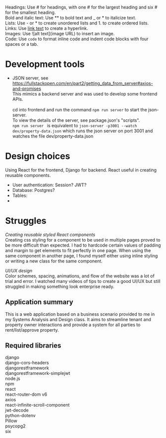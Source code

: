 Headings: Use # for headings, with one # for the largest heading and six # for the smallest heading. <br>
Bold and italic text: Use ** to bold text and _ or * to italicize text.<br>
Lists: Use - or * to create unordered lists and 1. to create ordered lists.<br>
Links: Use [link text](URL) to create a hyperlink.<br>
Images: Use ![alt text](image URL) to insert an image.<br>
Code: Use `code` to format inline code and indent code blocks with four spaces or a tab.<br>

# Development tools
- JSON server, see https://fullstackopen.com/en/part2/getting_data_from_server#axios-and-promises<br>
This mimics a backend server and was used to develop some frontend APIs.<br><br>
cd into frontend and run the command
`npm run server`
to start the json-server.<br>
To view the details of the server, see package.json's "scripts".<br>
`npm run server ` is equivalent to `json-server -p3001 --watch dev/property-data.json`
which runs the json server on port 3001 and watches the file dev/property-data.json

# Design choices
Using React for the frontend, Django for backend. React useful in creating reusable components.

- User authentication: Session? JWT? 
- Database: Postgres?
- Tables: 
- 

# Struggles
*Creating reusable styled React components* <br>
Creating css styling for a component to be used in multiple pages proved to be more difficult than expected. I had to hardcode certain values of padding and margin to get elements to fit perfectly in one page. When using the same component in another page, I found myself either using inline styling or writing a new class for the same component. 

*UI/UX design* <br>
Color schemes, spacing, animations, and flow of the website was a lot of trial and error. I watched many videos of tips to create a good UI/UX but still struggled in making something look enterprise ready.


## Application summary
This is a web application based on a business scenario provided to me in my Systems Analysis and Design class. It aims to streamline tenant and property owner interactions and provide a system for all parties to rent/list/approve property.

## Required libraries
django<br>
django-cors-headers<br>
djangorestframework<br>
djangorestframework-simplejwt<br>
node.js<br>
npm<br>
react<br>
react-router-dom v6<br>
axios<br>
react-infinite-scroll-component<br>
jwt-decode<br>
python-dotenv<br>
Pillow<br>
psycopg2<br>
six<br>
